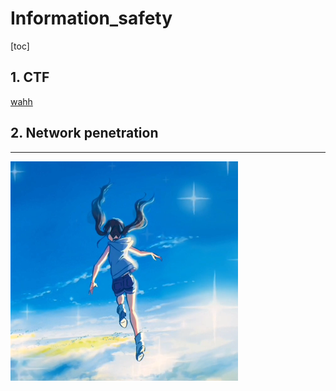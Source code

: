 # Information_safety

[toc]

## 1. CTF

[wahh]()

## 2. Network penetration

---



![image-20200802173533014](2034-04-05-information_safety.assets/image-20200802173533014.png)